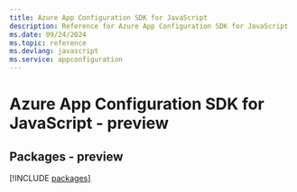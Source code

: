 ```yaml
---
title: Azure App Configuration SDK for JavaScript
description: Reference for Azure App Configuration SDK for JavaScript
ms.date: 09/24/2024
ms.topic: reference
ms.devlang: javascript
ms.service: appconfiguration
---
```

# Azure App Configuration SDK for JavaScript - preview
## Packages - preview
[!INCLUDE [packages](app-configuration-index.md)]